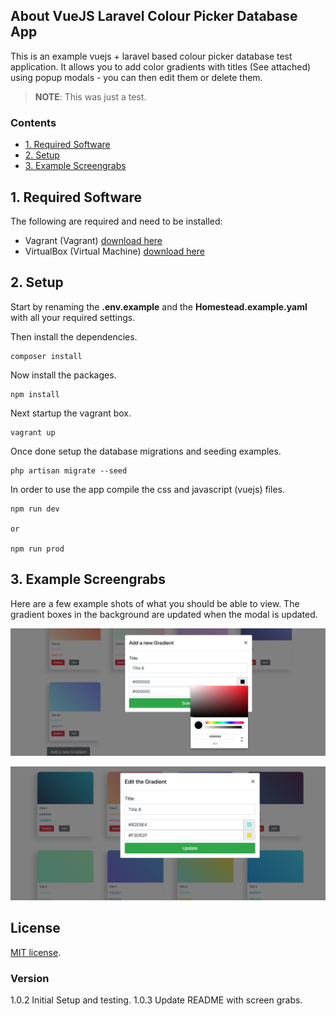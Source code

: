 ## About VueJS Laravel Colour Picker Database App

This is an example vuejs + laravel based colour picker database test application. It allows you to add color gradients with titles (See attached) using popup modals - you can then edit them or delete them. 

> **NOTE**: This was just a test.

### Contents

* [1. Required Software](#1-required-software)
* [2. Setup](#2-setup)
* [3. Example Screengrabs](#3-example-screengrabs)

## 1. Required Software

The following are required and need to be installed:

* Vagrant (Vagrant) [download here](https://www.vagrantup.com/downloads.html)
* VirtualBox (Virtual Machine) [download here](https://www.virtualbox.org)

## 2. Setup

Start by renaming the **.env.example** and the **Homestead.example.yaml** with all your required settings.

Then install the dependencies.

```
composer install
```

Now install the packages.

```
npm install
```

Next startup the vagrant box.

```
vagrant up
```

Once done setup the database migrations and seeding examples.

```
php artisan migrate --seed
```

In order to use the app compile the css and javascript (vuejs) files.

```
npm run dev

or 

npm run prod
```

## 3. Example Screengrabs

Here are a few example shots of what you should be able to view. The gradient boxes in the background are updated when the modal is updated.

![Add Colour Gradient](readme-images/add-color-gradient.png)

![Update Colour Gradient](readme-images/update-color-gradient.png)

## License

[MIT license](https://opensource.org/licenses/MIT).

### Version

1.0.2 Initial Setup and testing.
1.0.3 Update README with screen grabs.
